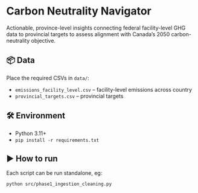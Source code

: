 # Carbon Neutrality Navigator
Actionable, province-level insights connecting federal facility-level GHG data to provincial targets to assess alignment with Canada’s 2050 carbon-neutrality objective. 

## 📦 Data
Place the required CSVs in `data/`:
- `emissions_facility_level.csv` – facility-level emissions across country
- `provincial_targets.csv` – provincial targets 

## 🛠️ Environment
- Python 3.11+
- `pip install -r requirements.txt` 

## ▶️ How to run
Each script can be run standalone, eg:
```bash
python src/phase1_ingestion_cleaning.py

